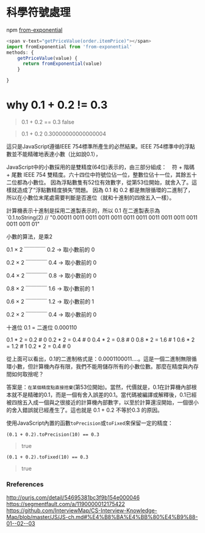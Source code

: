 # 科學符號處理

npm [from-exponential](https://www.npmjs.com/package/from-exponential)  

```js
<span v-text="getPriceValue(order.itemPrice)"></span>
import fromExponential from 'from-exponential'
methods: {
    getPriceValue(value) {
      return fromExponential(value)
    }

}
```

# why 0.1 + 0.2 != 0.3

> 0.1 + 0.2 == 0.3
false

> 0.1 + 0.2
0.30000000000000004

這只是JavaScript遵循IEEE 754標準所產生的必然結果。IEEE 754標準中的浮點數並不能精確地表達小數（比如說0.1），

JavaScript中的小數採用的是雙精度(64位)表示的，由三部分組成：　符 + 階碼 + 尾數
IEEE 754 雙精度。六十四位中符號位佔一位，整數位佔十一位，其餘五十二位都為小數位。
因為浮點數隻有52位有效數字，從第53位開始，就舍入了。這樣就造成了“浮點數精度損失”問題。
因為 0.1 和 0.2 都是無限循環的二進制了，所以在小數位末尾處需要判斷是否進位（就和十進制的四捨五入一樣）。

計算機表示十進制是採用二進製表示的，所以 0.1 在二進製表示為  
`0.1.toString(2) // "0.00011 0011 0011 0011 0011 0011 0011 0011 0011 0011 0011 0011 0011 01"


小數的算法，是乘2

0.1
× 2
￣￣￣￣
0.2 → 取小數前的 0 

0.2
× 2
￣￣￣￣
0.4 → 取小數前的 0 

0.4
× 2
￣￣￣￣
0.8  → 取小數前的 0 


0.8
× 2
￣￣￣￣
1.6  → 取小數前的 1

0.6
× 2
￣￣￣￣
1.2  → 取小數前的 1

0.2
× 2
￣￣￣￣
0.4  → 取小數前的 0

十進位 0.1  = 二進位 0.000110

0.1 * 2 = 0.2 # 0
0.2 * 2 = 0.4 # 0
0.4 * 2 = 0.8 # 0
0.8 * 2 = 1.6 # 1
0.6 * 2 = 1.2 # 1
0.2 * 2 = 0.4 # 0

從上面可以看出，0.1的二進制格式是：0.0001100011....。這是一個二進制無限循環小數，但計算機內存有限，我們不能用儲存所有的小數位數。那麼在精度與內存間如何取捨呢？

答案是：`在某個精度點直接捨棄`(第53位開始)。當然，代價就是，0.1在計算機內部根本就不是精確的0.1，而是一個有舍入誤差的0.1。當代碼被編譯或解釋後，0.1已經被四捨五入成一個與之很接近的計算機內部數字，以至於計算還沒開始，一個很小的舍入錯誤就已經產生了。這也就是 0.1 + 0.2 不等於0.3 的原因。

使用JavaScript內置的函數`toPrecision`或`toFixed`來保留一定的精度：  

`(0.1 + 0.2).toPrecision(10) == 0.3`     
> true

`(0.1 + 0.2).toFixed(10) == 0.3`  
> true

### Rreferences
http://ourjs.com/detail/54695381bc3f9b154e000046
https://segmentfault.com/a/1190000012175422
https://github.com/InterviewMap/CS-Interview-Knowledge-Map/blob/master/JS/JS-ch.md#%E4%B8%BA%E4%BB%80%E4%B9%88-01--02--03